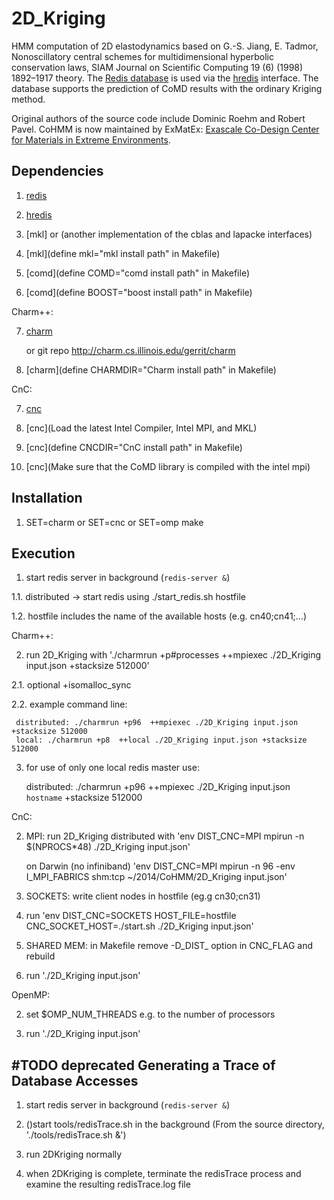 2D_Kriging
=========

HMM computation of 2D elastodynamics based on G.-S. Jiang, E. Tadmor, Nonoscillatory central schemes for multidimensional hyperbolic conservation laws, SIAM Journal on Scientific Computing 19 (6) (1998) 1892–1917 theory. The [Redis database](http://redis.io) is used via the [hredis](https://github.com/redis/hiredis) interface. The database supports the prediction of CoMD results with the ordinary Kriging method. 

Original authors of the source code include Dominic Roehm and Robert Pavel. CoHMM is now maintained by ExMatEx: [Exascale Co-Design Center for Materials in Extreme Environments](exmatex.org).

Dependencies
------------

1. [redis](http://redis.io)

2. [hredis](https://github.com/redis/hiredis)

3. [mkl] or (another implementation of the cblas and lapacke interfaces)

4. [mkl](define mkl="mkl install path" in Makefile)

5. [comd](define COMD="comd install path" in Makefile) 

6. [comd](define BOOST="boost install path" in Makefile) 

Charm++:

7. [charm](http://charm.cs.illinois.edu/software)

   or git repo  http://charm.cs.illinois.edu/gerrit/charm

8. [charm](define CHARMDIR="Charm install path" in Makefile) 

CnC:

7. [cnc](https://software.intel.com/en-us/articles/intel-concurrent-collections-for-cc)

8. [cnc](Load the latest Intel Compiler, Intel MPI, and MKL) 

9. [cnc](define CNCDIR="CnC install path" in Makefile) 

10. [cnc](Make sure that the CoMD library is compiled with the intel mpi) 


Installation
------------

1. SET=charm or SET=cnc or SET=omp make

Execution
---------

1. start redis server in background (`redis-server &`)

1.1. distributed -> start redis using ./start_redis.sh hostfile

1.2. hostfile includes the name of the available hosts (e.g. cn40;cn41;...)

Charm++:

2. run 2D_Kriging with './charmrun +p#processes  ++mpiexec ./2D_Kriging input.json +stacksize 512000'

2.1. optional +isomalloc_sync

2.2. example command line:

     distributed: ./charmrun +p96  ++mpiexec ./2D_Kriging input.json +stacksize 512000
     local: ./charmrun +p8  ++local ./2D_Kriging input.json +stacksize 512000

3. for use of only one local redis master use:

    
     distributed: ./charmrun +p96  ++mpiexec ./2D_Kriging input.json `hostname` +stacksize 512000

CnC:

2. MPI: run 2D_Kriging distributed with 'env DIST_CNC=MPI mpirun -n $(NPROCS*48) ./2D_Kriging input.json' 

   on Darwin (no infiniband) 'env DIST_CNC=MPI mpirun -n 96 -env I_MPI_FABRICS shm:tcp ~/2014/CoHMM/2D_Kriging input.json'

3. SOCKETS: write client nodes in hostfile (eg.g cn30;cn31)

4. run 'env DIST_CNC=SOCKETS HOST_FILE=hostfile CNC_SOCKET_HOST=./start.sh ./2D_Kriging input.json'

5. SHARED MEM: in Makefile remove -D_DIST_ option in CNC_FLAG and rebuild 

6. run './2D_Kriging input.json'

OpenMP:

2. set $OMP_NUM_THREADS e.g. to the number of processors

3. run './2D_Kriging input.json'

#TODO deprecated
Generating a Trace of Database Accesses
---------

1. start redis server in background (`redis-server &`)

2. ()start tools/redisTrace.sh in the background (From the source directory, './tools/redisTrace.sh &')

3. run 2DKriging normally

4. when 2DKriging is complete, terminate the redisTrace process and examine the resulting redisTrace.log file
